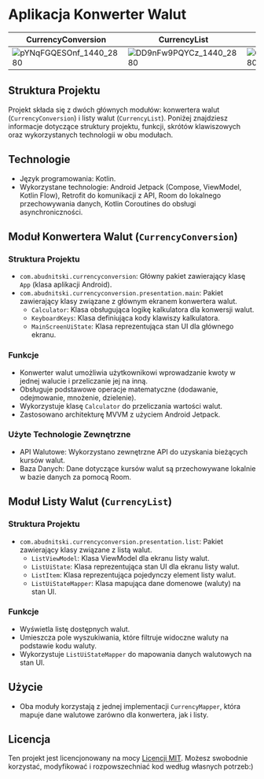 # Aplikacja Konwerter Walut

| CurrencyConversion | CurrencyList | Search Bar |
|--------------------|--------------------|--------------------|
|![pYNqFGQESOnf_1440_2880](https://github.com/ArtemBudnitski/CurrencyConvertor/assets/126951785/8d908059-e037-4d97-8ab8-f4604e374765)|![DD9nFw9PQYCz_1440_2880](https://github.com/ArtemBudnitski/CurrencyConvertor/assets/126951785/294dea41-f716-43e5-9d49-d24a56aab7a9)|![QlyJAZqqrhkL_1440_2880](https://github.com/ArtemBudnitski/CurrencyConvertor/assets/126951785/1135f7ca-7d6a-48e3-8a39-ecdfa4923013)|


## Struktura Projektu

Projekt składa się z dwóch głównych modułów: konwertera walut (`CurrencyConversion`) i listy walut (`CurrencyList`). Poniżej znajdziesz informacje dotyczące struktury projektu, funkcji, skrótów klawiszowych oraz wykorzystanych technologii w obu modułach.

## Technologie

- Język programowania: Kotlin.
- Wykorzystane technologie: Android Jetpack (Compose, ViewModel, Kotlin Flow), Retrofit do komunikacji z API, Room do lokalnego przechowywania danych, Kotlin Coroutines do obsługi asynchroniczności.

## Moduł Konwertera Walut (`CurrencyConversion`)

### Struktura Projektu

- `com.abudnitski.currencyconversion`: Główny pakiet zawierający klasę `App` (klasa aplikacji Android).
- `com.abudnitski.currencyconversion.presentation.main`: Pakiet zawierający klasy związane z głównym ekranem konwertera walut.
  - `Calculator`: Klasa obsługująca logikę kalkulatora dla konwersji walut.
  - `KeyboardKeys`: Klasa definiująca kody klawiszy kalkulatora.
  - `MainScreenUiState`: Klasa reprezentująca stan UI dla głównego ekranu.

### Funkcje

- Konwerter walut umożliwia użytkownikowi wprowadzanie kwoty w jednej walucie i przeliczanie jej na inną.
- Obsługuje podstawowe operacje matematyczne (dodawanie, odejmowanie, mnożenie, dzielenie).
- Wykorzystuje klasę `Calculator` do przeliczania wartości walut.
- Zastosowano architekturę MVVM z użyciem Android Jetpack.


### Użyte Technologie Zewnętrzne

- API Walutowe: Wykorzystano zewnętrzne API do uzyskania bieżących kursów walut.
- Baza Danych: Dane dotyczące kursów walut są przechowywane lokalnie w bazie danych za pomocą Room.

## Moduł Listy Walut (`CurrencyList`)

### Struktura Projektu

- `com.abudnitski.currencyconversion.presentation.list`: Pakiet zawierający klasy związane z listą walut.
  - `ListViewModel`: Klasa ViewModel dla ekranu listy walut.
  - `ListUiState`: Klasa reprezentująca stan UI dla ekranu listy walut.
  - `ListItem`: Klasa reprezentująca pojedynczy element listy walut.
  - `ListUiStateMapper`: Klasa mapująca dane domenowe (waluty) na stan UI.

### Funkcje

- Wyświetla listę dostępnych walut.
- Umieszcza pole wyszukiwania, które filtruje widoczne waluty na podstawie kodu waluty.
- Wykorzystuje `ListUiStateMapper` do mapowania danych walutowych na stan UI.

## Użycie

- Oba moduły korzystają z jednej implementacji `CurrencyMapper`, która mapuje dane walutowe zarówno dla konwertera, jak i listy.

## Licencja

Ten projekt jest licencjonowany na mocy [Licencji MIT](LICENSE). Możesz swobodnie korzystać, modyfikować i rozpowszechniać kod według własnych potrzeb:)
